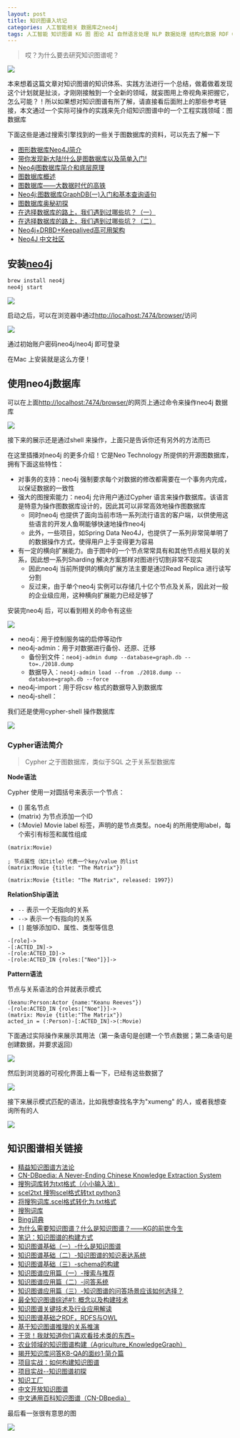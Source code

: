 ```yaml
---
layout: post
title: 知识图谱入坑记
categories: 人工智能相关 数据库之neo4j
tags: 人工智能 知识图谱 KG 图 图论 AI 自然语言处理 NLP 数据处理 结构化数据 RDF OWL Turtle JSON-LD 语义 上下文 数据库 知识提取 知识存储 知识表现 知识检索 图数据库 Neo4j OrientDB Stardog yago2 freebase CN-DBpedia Cypher 
---
```


>哎？为什么要去研究知识图谱呢？

![](../media/image/2018-08-20/01.png)

本来想着这篇文章对知识图谱的知识体系、实践方法进行一个总结，做着做着发现这个计划就是扯淡，才刚刚接触到一个全新的领域，就妄图用上帝视角来把握它，怎么可能？！所以如果想对知识图谱有所了解，请直接看后面附上的那些参考链接，本文通过一个实际可操作的实践来先介绍知识图谱中的一个工程实践领域：图数据库

下面这些是通过搜索引擎找到的一些关于图数据库的资料，可以先去了解一下

* [图形数据库Neo4J简介](https://www.cnblogs.com/loveis715/p/5277051.html)
* [带你发现新大陆!什么是图数据库以及简单入门!](https://blog.csdn.net/xlgen157387/article/details/79085901)
* [Neo4j图数据库简介和底层原理](https://www.cnblogs.com/bonelee/p/6211290.html)
* [图数据库概述](https://blog.csdn.net/chuchus/article/details/73249440)
* [图数据库——大数据时代的高铁](https://blog.csdn.net/heyc861221/article/details/80128421)
* [Neo4j:图数据库GraphDB(一)入门和基本查询语句](https://www.cnblogs.com/rongyux/p/5537028.html)
* [图数据库奥秘初探](https://www.jianshu.com/p/e236f90edaf7)
* [在选择数据库的路上，我们遇到过哪些坑？（一）](http://www.datayuan.cn/article/6397.htm)
* [在选择数据库的路上，我们遇到过哪些坑？（二）](http://www.datayuan.cn/article/6399.htm)
* [Neo4j+DRBD+Keepalived高可用架构](http://www.ywnds.com/?p=12199)
* [Neo4J 中文社区](http://neo4j.com.cn/)

## 安装[neo4j](https://neo4j.com/)

```bash
brew install neo4j
neo4j start
```

![](../media/image/2018-08-20/02.png)

启动之后，可以在浏览器中通过[http://localhost:7474/browser/](http://localhost:7474/browser/)访问

![](../media/image/2018-08-20/03.png)

通过初始账户密码neo4j/neo4j 即可登录

在Mac 上安装就是这么方便！

## 使用neo4j数据库

可以在上面[http://localhost:7474/browser/](http://localhost:7474/browser/)的网页上通过命令来操作neo4j 数据库

![](../media/image/2018-08-20/04.png)

接下来的展示还是通过shell 来操作，上面只是告诉你还有另外的方法而已

在这里插播对neo4j 的更多介绍！它是Neo Technology 所提供的开源图数据库，拥有下面这些特性：

* 对事务的支持：neo4j 强制要求每个对数据的修改都需要在一个事务内完成，以保证数据的一致性
* 强大的图搜索能力：neo4j 允许用户通过Cypher 语言来操作数据库。该语言是特意为操作图数据库设计的，因此其可以非常高效地操作图数据库
	* 同时neo4j 也提供了面向当前市场一系列流行语言的客户端，以供使用这些语言的开发人鱼啊能够快速地操作neo4j
	* 此外，一些项目，如Spring Data Neo4J，也提供了一系列非常简单明了的数据操作方式，使得用户上手变得更为容易
* 有一定的横向扩展能力。由于图中的一个节点常常具有和其他节点相关联的关系，因此想一系列Sharding 解决方案那样对图进行切割非常不现实
	* 因此neo4j 当前所提供的横向扩展方法主要是通过Read Replica 进行读写分割
	* 反过来，由于单个neo4j 实例可以存储几十亿个节点及关系，因此对一般的企业级应用，这种横向扩展能力已经足够了

安装完neo4j 后，可以看到相关的命令有这些

![](../media/image/2018-08-20/05.png)

* neo4j：用于控制服务端的启停等动作
* neo4j-admin：用于对数据进行备份、还原、迁移
	* 备份到文件：`neo4j-admin dump --database=graph.db --to=./2018.dump`
	* 数据导入：`neo4j-admin load --from ./2018.dump --database=graph.db --force`
* neo4j-import：用于将csv 格式的数据导入到数据库
* neo4j-shell：

我们还是使用cypher-shell 操作数据库

![](../media/image/2018-08-20/06.png)

### Cypher语法简介

>Cypher 之于图数据库，类似于SQL 之于关系型数据库

**Node语法**

Cypher 使用一对圆括号来表示一个节点：

* () 匿名节点
* (matrix) 为节点添加一个ID
* (:Movie) Movie label 标签，声明的是节点类型。noe4j 的所用使用label，每个索引有标签和属性组成

```cypher
(matrix:Movie)

; 节点属性（如title）代表一个key/value 的list
(matrix:Movie {title: "The Matrix"})

(matrix:Movie {title: "The Matrix", released: 1997})
```

**RelationShip语法**

* ``--`` 表示一个无指向的关系
* ``-->`` 表示一个有指向的关系
* ``[]`` 能够添加ID、属性、类型等信息

```cypher
-[role]->
-[:ACTED_IN]->
-[role:ACTED_ID]->
-[role:ACTED_IN {roles:["Neo"]}]->
```

**Pattern语法**

节点与关系语法的合并就表示模式

```cypher
(keanu:Person:Actor {name:"Keanu Reeves"})
-[role:ACTED_IN {roles:["Noe"]}]->
(matrix: Movie {title:"The Matrix"})
acted_in = (:Person)-[:ACTED_IN]->(:Movie)
```

下面通过实际操作来展示其用法（第一条语句是创建一个节点数据；第二条语句是创建数据，并要求返回）

![](../media/image/2018-08-20/07.png)

然后到浏览器的可视化界面上看一下，已经有这些数据了

![](../media/image/2018-08-20/08.png)

接下来展示模式匹配的语法，比如我想查找名字为"xumeng" 的人，或者我想查询所有的人

![](../media/image/2018-08-20/09.png)

## 知识图谱相关链接

* [精益知识图谱方法论](../download/20180820/ccks.pdf)
* [CN-DBpedia: A Never-Ending Chinese Knowledge Extraction System](../download/20180820/CN-DBpedia-System.pdf)
* [搜狗词库转为txt格式（小小输入法）](https://blog.csdn.net/zhangzhenhu/article/details/7014271)
* [scel2txt 搜狗scel格式转txt python3](https://blog.csdn.net/cFarmerReally/article/details/78149648)
* [将搜狗词库.scel格式转化为.txt格式](https://www.cnblogs.com/clover-siyecao/p/5736280.html)
* [搜狗词库](https://pinyin.sogou.com/dict/)
* [Bing词典](https://cn.bing.com/dict?FORM=HDRSC6)
* [为什么需要知识图谱？什么是知识图谱？——KG的前世今生](https://zhuanlan.zhihu.com/p/31726910)
* [笔记：知识图谱的构建方式](https://blog.csdn.net/class_guy/article/details/79152987)
* [知识图谱基础（一）-什么是知识图谱](https://www.jianshu.com/p/cd937f20bf55)
* [知识图谱基础（二）-知识图谱的知识表达系统](https://www.jianshu.com/p/941dc6d7e760)
* [知识图谱基础（三）-schema的构建](https://www.jianshu.com/p/704e935c98a9)
* [知识图谱应用篇（一）-搜索与推荐](https://www.jianshu.com/p/801f0d90b155)
* [知识图谱应用篇（二）-问答系统](https://www.jianshu.com/p/ed36c3576d54)
* [知识图谱应用篇（三）-知识图谱的问答场景应该如何选择？](https://www.jianshu.com/p/2e73f56babca)
* [最全知识图谱综述#1: 概念以及构建技术](http://www.dataguru.cn/article-12218-1.html)
* [知识图谱关键技术及行业应用解读](https://blog.csdn.net/imgxr/article/details/80130110)
* [知识图谱基础之RDF，RDFS与OWL](https://blog.csdn.net/u011801161/article/details/78833958)
* [基于知识图谱推理的关系推演](https://zhuanlan.zhihu.com/p/42340077)
* [干货！我就知道你们喜欢看技术类的东西~](https://zhuanlan.zhihu.com/p/41486134)
* [农业领域的知识图谱构建（Agriculture_KnowledgeGraph）](https://blog.csdn.net/kjcsdnblog/article/details/79747460)
* [揭开知识库问答KB-QA的面纱1·简介篇](https://zhuanlan.zhihu.com/p/25735572)
* [项目实战：如何构建知识图谱](https://zhuanlan.zhihu.com/p/29332977)
* [项目实战--知识图谱初探](http://www.shuang0420.com/2017/09/05/项目实战-知识图谱初探/)
* [知识工厂](http://kw.fudan.edu.cn/)
* [中文开放知识图谱](http://openkg.cn/organization)
* [中文通用百科知识图谱（CN-DBpedia）](http://openkg.cn/dataset/cndbpedia)

最后看一张很有意思的图

![](../media/image/2018-08-20/00.png)
